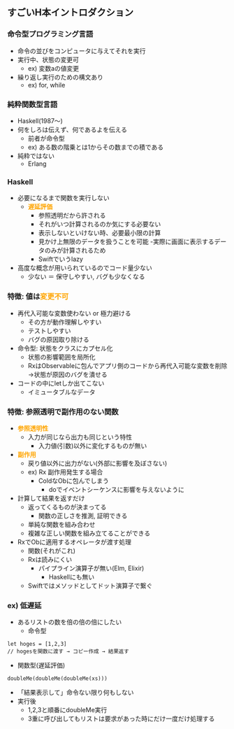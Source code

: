 ## すごいH本イントロダクション
### 命令型プログラミング言語
- 命令の並びをコンピュータに与えてそれを実行
- 実行中、状態の変更可
  - ex) 変数aの値変更
- 繰り返し実行のための構文あり
  - ex) for, while

### 純粋関数型言語
- Haskell(1987〜)
- 何をしろは伝えず、何であるよを伝える
  - 前者が命令型
  - ex) ある数の階乗とは1からその数までの積である
- 純粋ではない
  - Erlang

### Haskell
- 必要になるまで関数を実行しない
  - <b><span style="color: orange; ">遅延評価</b>
    - 参照透明だから許される
    - それがいつ計算されるのか気にする必要ない
    - 表示しないといけない時、必要最小限の計算
    - 見かけ上無限のデータを扱うことを可能
      -実際に画面に表示するデータのみが計算されるため
    - Swiftでいうlazy
- 高度な概念が用いられているのでコード量少ない
  - 少ない ＝ 保守しやすい, バグも少なくなる

### 特徴: 値は<b><span style="color: orange; ">変更不可</b>
- 再代入可能な変数使わない or 極力避ける
  - その方が動作理解しやすい
  - テストしやすい
  - バグの原因取り除ける
- 命令型: 状態をクラスにカプセル化
  - 状態の影響範囲を局所化
  - RxはObservableに包んでアプリ側のコードから再代入可能な変数を削除→状態が原因のバグを潰せる
- コードの中にletしか出てこない
  - イミュータブルなデータ

### 特徴: 参照透明で副作用のない関数
- <b><span style="color: orange; ">参照透明性</b>
  - 入力が同じなら出力も同じという特性
    - 入力値(引数)以外に変化するものが無い
- <b><span style="color: orange; ">副作用</b>
  - 戻り値以外に出力がない(外部に影響を及ぼさない)
  - ex) Rx 副作用発生する場合
    - ColdなObに包んでしまう
      - doでイベントシーケンスに影響を与えないように
- 計算して結果を返すだけ
  - 返ってくるものが決まってる
    - 関数の正しさを推測, 証明できる
  - 単純な関数を組み合わせ
  - 複雑な正しい関数を組み立てることができる
- RxでObに適用するオペレータが渡す処理
  - 関数(それがこれ)
  - Rxは読みにくい
    - パイプライン演算子が無い(Elm, Elixir)
      - Haskellにも無い
  - Swiftではメソッドとしてドット演算子で繋ぐ

### ex) 低遅延
- あるリストの数を倍の倍の倍にしたい
  - 命令型
```
let hoges = [1,2,3]
// hogesを関数に渡す → コピー作成 → 結果返す
```
  - 関数型(遅延評価)
```
doubleMe(doubleMe(doubleMe(xs)))
```
- 「結果表示して」命令ない限り何もしない
- 実行後
  - 1,2,3と順番にdoubleMe実行
  - 3重に呼び出してもリストは要求があった時にだけ一度だけ処理する
